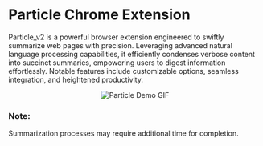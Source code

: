 # Particle Chrome Extension

Particle_v2 is a powerful browser extension engineered to swiftly summarize web pages with precision. Leveraging advanced natural language processing capabilities, it efficiently condenses verbose content into succinct summaries, empowering users to digest information effortlessly. Notable features include customizable options, seamless integration, and heightened productivity.

<p align="center">
  <img src="frontend/src/assets/PracticleDemoGIF.gif" alt="Particle Demo GIF">
</p>

### Note:
Summarization processes may require additional time for completion.
